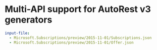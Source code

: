 # Multi-API support for AutoRest v3 generators

``` yaml $(enable-multi-api)
input-file:
  - Microsoft.Subscriptions/preview/2015-11-01/Subscriptions.json
  - Microsoft.Subscriptions/preview/2015-11-01/Offer.json
```
